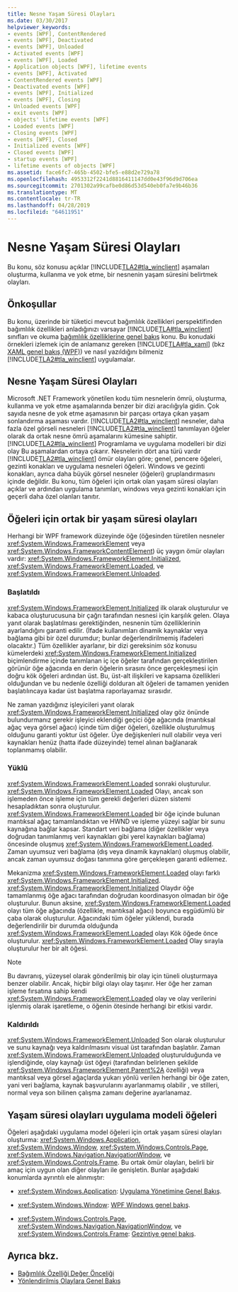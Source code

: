 ```yaml
---
title: Nesne Yaşam Süresi Olayları
ms.date: 03/30/2017
helpviewer_keywords:
- events [WPF], ContentRendered
- events [WPF], Deactivated
- events [WPF], Unloaded
- Activated events [WPF]
- events [WPF], Loaded
- Application objects [WPF], lifetime events
- events [WPF], Activated
- ContentRendered events [WPF]
- Deactivated events [WPF]
- events [WPF], Initialized
- events [WPF], Closing
- Unloaded events [WPF]
- exit events [WPF]
- objects' lifetime events [WPF]
- Loaded events [WPF]
- Closing events [WPF]
- events [WPF], Closed
- Initialized events [WPF]
- Closed events [WPF]
- startup events [WPF]
- lifetime events of objects [WPF]
ms.assetid: face6fc7-465b-4502-bfe5-e88d2e729a78
ms.openlocfilehash: 4953312f2241d8816411147dd0e43f96d9d706ea
ms.sourcegitcommit: 2701302a99cafbe0d86d53d540eb0fa7e9b46b36
ms.translationtype: MT
ms.contentlocale: tr-TR
ms.lasthandoff: 04/28/2019
ms.locfileid: "64611951"
---
```

# <a name="object-lifetime-events"></a>Nesne Yaşam Süresi Olayları
Bu konu, söz konusu açıklar [!INCLUDE[TLA2#tla_winclient](../../../../includes/tla2sharptla-winclient-md.md)] aşamaları oluşturma, kullanma ve yok etme, bir nesnenin yaşam süresini belirtmek olayları.  

<a name="prerequisites"></a>   
## <a name="prerequisites"></a>Önkoşullar  
 Bu konu, üzerinde bir tüketici mevcut bağımlılık özellikleri perspektifinden bağımlılık özellikleri anladığınızı varsayar [!INCLUDE[TLA#tla_winclient](../../../../includes/tlasharptla-winclient-md.md)] sınıfları ve okuma [bağımlılık özelliklerine genel bakış](dependency-properties-overview.md) konu. Bu konudaki örnekleri izlemek için de anlamanız gereken [!INCLUDE[TLA#tla_xaml](../../../../includes/tlasharptla-xaml-md.md)] (bkz [XAML genel bakış (WPF)](xaml-overview-wpf.md)) ve nasıl yazıldığını bilmeniz [!INCLUDE[TLA2#tla_winclient](../../../../includes/tla2sharptla-winclient-md.md)] uygulamalar.  
  
<a name="intro"></a>   
## <a name="object-lifetime-events"></a>Nesne Yaşam Süresi Olayları  
 Microsoft .NET Framework yönetilen kodu tüm nesnelerin ömrü, oluşturma, kullanma ve yok etme aşamalarında benzer bir dizi aracılığıyla gidin. Çok sayıda nesne de yok etme aşamasının bir parçası ortaya çıkan yaşam sonlandırma aşaması vardır. [!INCLUDE[TLA2#tla_winclient](../../../../includes/tla2sharptla-winclient-md.md)] nesneler, daha fazla özel görseli nesneleri [!INCLUDE[TLA2#tla_winclient](../../../../includes/tla2sharptla-winclient-md.md)] tanımlayan öğeler olarak da ortak nesne ömrü aşamalarını kümesine sahiptir. [!INCLUDE[TLA2#tla_winclient](../../../../includes/tla2sharptla-winclient-md.md)] Programlama ve uygulama modelleri bir dizi olay Bu aşamalardan ortaya çıkarır. Nesnelerin dört ana türü vardır [!INCLUDE[TLA2#tla_winclient](../../../../includes/tla2sharptla-winclient-md.md)] ömür olayları göre; genel, pencere öğeleri, gezinti konakları ve uygulama nesneleri öğeleri. Windows ve gezinti konakları, ayrıca daha büyük görsel nesneler (öğeleri) gruplandırmasını içinde değildir. Bu konu, tüm öğeleri için ortak olan yaşam süresi olayları açıklar ve ardından uygulama tanımları, windows veya gezinti konakları için geçerli daha özel olanları tanıtır.  
  
<a name="common_events"></a>   
## <a name="common-lifetime-events-for-elements"></a>Öğeleri için ortak bir yaşam süresi olayları  
 Herhangi bir WPF framework düzeyinde öğe (öğesinden türetilen nesneler <xref:System.Windows.FrameworkElement> veya <xref:System.Windows.FrameworkContentElement>) üç yaygın ömür olayları vardır: <xref:System.Windows.FrameworkElement.Initialized>, <xref:System.Windows.FrameworkElement.Loaded>, ve <xref:System.Windows.FrameworkElement.Unloaded>.  
  
### <a name="initialized"></a>Başlatıldı  
 <xref:System.Windows.FrameworkElement.Initialized> ilk olarak oluşturulur ve kabaca oluşturucusuna bir çağrı tarafından nesnesi için karşılık gelen. Olaya yanıt olarak başlatılması gerektiğinden, nesnenin tüm özelliklerinin ayarlandığını garanti edilir. (İfade kullanımları dinamik kaynaklar veya bağlama gibi bir özel durumdur; bunlar değerlendirilmemiş ifadeleri olacaktır.) Tüm özellikler ayarlanır, bir dizi gereksinim söz konusu kümelerdeki <xref:System.Windows.FrameworkElement.Initialized> biçimlendirme içinde tanımlanan iç içe öğeler tarafından gerçekleştirilen görünür öğe ağacında en derin öğelerin sırasını önce gerçekleşmesi için doğru kök öğeleri ardından üst. Bu, üst-alt ilişkileri ve kapsama özellikleri olduğundan ve bu nedenle özelliği dolduran alt öğeleri de tamamen yeniden başlatılıncaya kadar üst başlatma raporlayamaz sırasıdır.  
  
 Ne zaman yazdığınız işleyicileri yanıt olarak <xref:System.Windows.FrameworkElement.Initialized> olay göz önünde bulundurmanız gerekir işleyici eklendiği geçici öğe ağacında (mantıksal ağaç veya görsel ağacı) içinde tüm diğer öğeleri, özellikle oluşturulmuş olduğunu garanti yoktur üst öğeler. Üye değişkenleri null olabilir veya veri kaynakları henüz (hatta ifade düzeyinde) temel alınan bağlanarak toplanmamış olabilir.  
  
### <a name="loaded"></a>Yüklü  
 <xref:System.Windows.FrameworkElement.Loaded> sonraki oluşturulur. <xref:System.Windows.FrameworkElement.Loaded> Olayı, ancak son işlemeden önce işleme için tüm gerekli değerleri düzen sistemi hesapladıktan sonra oluşturulur. <xref:System.Windows.FrameworkElement.Loaded> bir öğe içinde bulunan mantıksal ağaç tamamlandıktan ve HWND ve işleme yüzeyi sağlar bir sunu kaynağına bağlar kapsar. Standart veri bağlama (diğer özellikler veya doğrudan tanımlanmış veri kaynakları gibi yerel kaynakları bağlama) öncesinde oluşmuş <xref:System.Windows.FrameworkElement.Loaded>. Zaman uyumsuz veri bağlama (dış veya dinamik kaynakları) oluşmuş olabilir, ancak zaman uyumsuz doğası tanımına göre gerçekleşen garanti edilemez.  
  
 Mekanizma <xref:System.Windows.FrameworkElement.Loaded> olayı farklı <xref:System.Windows.FrameworkElement.Initialized>. <xref:System.Windows.FrameworkElement.Initialized> Olaydır öğe tamamlanmış öğe ağacı tarafından doğrudan koordinasyon olmadan bir öğe oluşturulur. Bunun aksine, <xref:System.Windows.FrameworkElement.Loaded> olayı tüm öğe ağacında (özellikle, mantıksal ağacı) boyunca eşgüdümlü bir çaba olarak oluşturulur. Ağacındaki tüm öğeler yüklendi, burada değerlendirilir bir durumda olduğunda <xref:System.Windows.FrameworkElement.Loaded> olayı Kök öğede önce oluşturulur. <xref:System.Windows.FrameworkElement.Loaded> Olay sırayla oluşturulur her bir alt öğesi.  
  
> [!NOTE]
>  Bu davranış, yüzeysel olarak gönderilmiş bir olay için tüneli oluşturmaya benzer olabilir. Ancak, hiçbir bilgi olayı olay taşınır. Her öğe her zaman işleme fırsatına sahip kendi <xref:System.Windows.FrameworkElement.Loaded> olay ve olay verilerini işlenmiş olarak işaretleme, o öğenin ötesinde herhangi bir etkisi vardır.  
  
### <a name="unloaded"></a>Kaldırıldı  
 <xref:System.Windows.FrameworkElement.Unloaded> Son olarak oluşturulur ve sunu kaynağı veya kaldırılmasını visual üst tarafından başlatılır. Zaman <xref:System.Windows.FrameworkElement.Unloaded> oluşturulduğunda ve işlendiğinde, olay kaynağı üst öğeyi (tarafından belirlenen şekilde <xref:System.Windows.FrameworkElement.Parent%2A> özelliği) veya mantıksal veya görsel ağaçlarda yukarı yönlü verilen herhangi bir öğe zaten, yani veri bağlama, kaynak başvurularını ayarlanmamış olabilir , ve stilleri, normal veya son bilinen çalışma zamanı değerine ayarlanamaz.  
  
<a name="application_model_elements"></a>   
## <a name="lifetime-events-application-model-elements"></a>Yaşam süresi olayları uygulama modeli öğeleri  
 Öğeleri aşağıdaki uygulama model öğeleri için ortak yaşam süresi olayları oluşturma: <xref:System.Windows.Application>, <xref:System.Windows.Window>, <xref:System.Windows.Controls.Page>, <xref:System.Windows.Navigation.NavigationWindow>, ve <xref:System.Windows.Controls.Frame>. Bu ortak ömür olayları, belirli bir amaç için uygun olan diğer olayları ile genişletin. Bunlar aşağıdaki konumlarda ayrıntılı ele alınmıştır:  
  
- <xref:System.Windows.Application>: [Uygulama Yönetimine Genel Bakış](../app-development/application-management-overview.md).  
  
- <xref:System.Windows.Window>: [WPF Windows genel bakış](../app-development/wpf-windows-overview.md).  
  
- <xref:System.Windows.Controls.Page>, <xref:System.Windows.Navigation.NavigationWindow>, ve <xref:System.Windows.Controls.Frame>: [Gezintiye genel bakış](../app-development/navigation-overview.md).  
  
## <a name="see-also"></a>Ayrıca bkz.

- [Bağımlılık Özelliği Değer Önceliği](dependency-property-value-precedence.md)
- [Yönlendirilmiş Olaylara Genel Bakış](routed-events-overview.md)
